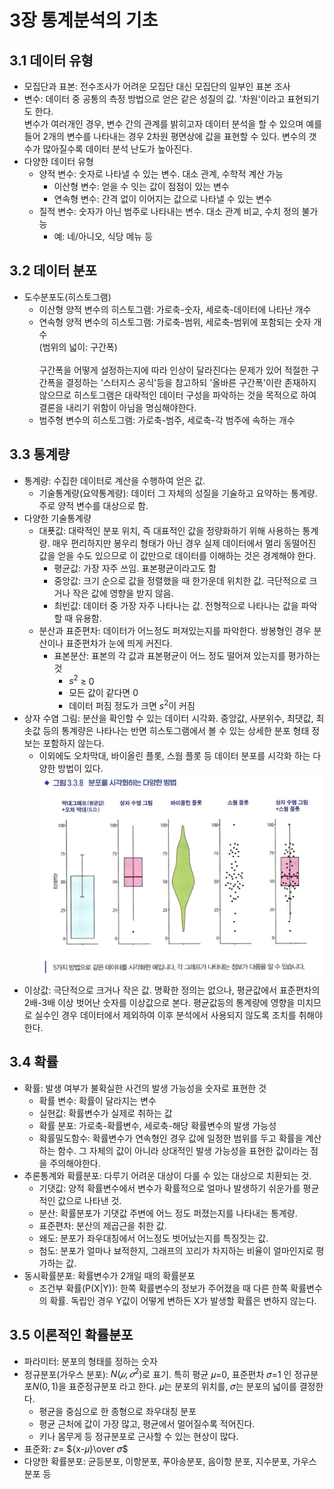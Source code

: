 # 3장 통계분석의 기초
## 3.1 데이터 유형
* 모집단과 표본: 전수조사가 어려운 모집단 대신 모집단의 일부인 표본 조사
* 변수: 데이터 중 공통의 측정 방법으로 얻은 같은 성질의 값. '차원'이라고 표현되기도 한다.</br>
변수가 여러개인 경우, 변수 간의 관계를 밝히고자 데이터 분석을 할 수 있으며 예를 들어 2개의 변수를 나타내는 경우 2차원 평면상에 값을 표현할 수 있다. 변수의 갯수가 많아질수록 데이터 분석 난도가 높아진다.
* 다양한 데이터 유형
  * 양적 변수: 숫자로 나타낼 수 있는 변수. 대소 관계, 수학적 계산 가능
    * 이산형 변수: 얻을 수 잇는 값이 점점이 있는 변수
    * 연속형 변수: 간격 없이 이어지는 값으로 나타낼 수 있는 변수
  * 질적 변수: 숫자가 아닌 범주로 나타내는 변수. 대소 관계 비교, 수치 정의 불가능
    * 예: 네/아니오, 식당 메뉴 등 

## 3.2 데이터 분포
* 도수분포도(히스토그램)
  * 이산형 양적 변수의 히스토그램: 가로축-숫자, 세로축-데이터에 나타난 개수
  * 연속형 양적 변수의 히스토그램: 가로축-범위, 세로축-범위에 포함되는 숫자 개수 </br>(범위의 넓이: 구간폭)
 </br></br> 구간폭을 어떻게 설정하는지에 따라 인상이 달라진다는 문제가 있어 적절한 구간폭을 결정하는 '스터지스 공식'등을 참고하되 '올바른 구간폭'이란 존재하지 않으므로 히스토그램은 대략적인 데이터 구성을 파악하는 것을 목적으로 하여 결론을 내리기 위함이 아님을 명심해야한다.
  * 범주형 변수의 히스토그램: 가로축-범주, 세로축-각 범주에 속하는 개수

## 3.3 통계량
* 통계량: 수집한 데이터로 계산을 수행하여 얻은 값.
  * 기술통계량(요약통계량): 데이터 그 자체의 성질을 기술하고 요약하는 통계량. 주로 양적 변수를 대상으로 함.
* 다양한 기술통계량
  * 대푯값: 대략적인 분포 위치, 즉 대표적인 값을 정량화하기 위해 사용하는 통계량. 매우 편리하지만 봉우리 형태가 아닌 경우 실제 데이터에서 멀리 동떨어진 값을 얻을 수도 있으므로 이 값만으로 데이터를 이해하는 것은 경계해야 한다.
    * 평균값: 가장 자주 쓰임. 표본평균이라고도 함
    * 중앙값: 크기 순으로 값을 정렬했을 때 한가운데 위치한 값. 극단적으로 크거나 작은 값에 영향을 받지 않음.
    * 최빈값: 데이터 중 가장 자주 나타나는 값. 전형적으로 나타나는 값을 파악할 때 유용함.
  * 분산과 표준편차: 데이터가 어느정도 퍼져있는지를 파악한다. 쌍봉형인 경우 분산이나 표준편차가 눈에 띄게 커진다.
    * 표본분산: 표본의 각 값과 표본평균이 어느 정도 떨어져 있는지를 평가하는 것
      * $s^2$ $\geq$ 0
      * 모든 값이 같다면 0
      * 데이터 퍼짐 정도가 크면 $s^2$이 커짐
* 상자 수염 그림: 분산을 확인할 수 있는 데이터 시각화. 중앙값, 사분위수, 최댓값, 최솟값 등의 통계량은 나타나는 반면 히스토그램에서 볼 수 있는 상세한 분포 형태 정보는 포함하지 않는다.
  * 이외에도 오차막대, 바이올린 플롯, 스웜 플롯 등 데이터 분포를 시각화 하는 다양한 방법이 있다.
    ![dataplot](./img/dataplot.png)
* 이상값: 극단적으로 크거나 작은 값. 명확한 정의는 없으나, 평균값에서 표준편차의 2배-3배 이상 벗어난 숫자를 이상값으로 본다. 평균값등의 통계량에 영향을 미치므로 실수인 경우 데이터에서 제외하여 이후 분석에서 사용되지 않도록 조치를 취해야 한다.

## 3.4 확률
* 확률: 발생 여부가 불확실한 사건의 발생 가능성을 숫자로 표현한 것
  * 확률 변수: 확률이 달라지는 변수
  * 실현값: 확률변수가 실제로 취하는 값
  * 확률 분포: 가로축-확률변수, 세로축-해당 확률변수의 발생 가능성
  * 확률밀도함수: 확률변수가 연속형인 경우 값에 일정한 범위를 두고 확률을 계산하는 함수. 그 자체의 값이 아니라 상대적인 발생 가능성을 표현한 값이라는 점을 주의해야한다.
* 추론통계와 확률분포: 다루기 어려운 대상이 다룰 수 있는 대상으로 치환되는 것.
  * 기댓값: 양적 확률변수에서 변수가 확률적으로 얼마나 발생하기 쉬운가를 평균적인 값으로 나타낸 것.
  * 분산: 확률분포가 기댓값 주변에 어느 정도 퍼졌는지를 나타내는 통계량.
  * 표준편차: 분산의 제곱근을 취한 값.
  * 왜도: 분포가 좌우대칭에서 어느정도 벗어났는지를 특징짓는 값.
  * 첨도: 분포가 얼마나 뵤적한지, 그래프의 꼬리가 차지하는 비율이 얼마인지로 평가하는 값. 
* 동시확률분포: 확률변수가 2개일 때의 확률분포
  * 조건부 확률(P(X|Y)): 한쪽 확률변수의 정보가 주어졌을 때 다른 한쪽 확률변수의 확률. 독립인 경우 Y값이 어떻게 변하든 X가 발생할 확률은 변하지 않는다.
## 3.5 이론적인 확률분포
* 파라미터: 분포의 형태를 정하는 숫자
* 정규분포(가우스 분포): $N(𝜇, 𝜎^2$)로 표기. 특히 평균 𝜇=0, 표준편차 𝜎=1 인 정규분포$N(0, 1)$을 표준정규분포 라고 한다. 𝜇는 분포의 위치를, 𝜎는 분포의 넓이를 결정한다.
  * 평균을 중심으로 한 종형으로 좌우대칭 분포
  * 평균 근처에 값이 가장 많고, 평균에서 멀어질수록 적어진다.
  * 키나 몸무게 등 정규분포로 근사할 수 있는 현상이 많다.
* 표준화: $z=$ ${x-𝜇}\over 𝜎$
* 다양한 확률분포: 균등분포, 이항분포, 푸아송분포, 음이항 분포, 지수분포, 가우스 분포 등
